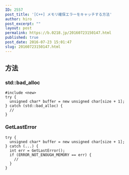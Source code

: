 ```yaml
---
ID: 2557
post_title: '[C++] メモリ確保エラーをキャッチする方法'
author: hiro
post_excerpt: ""
layout: post
permalink: https://b.0218.jp/20160723150147.html
published: true
post_date: 2016-07-23 15:01:47
slug: 20160723150147.html
---
```

<!--more-->
<h2>方法</h2>
<h3>std::bad_alloc</h3>
<pre class="language-cpp"><code>#include &lt;new&gt;
try {
  unsigned char* buffer = new unsigned char[size + 1];
} catch (std::bad_alloc) {
  // 
}
</code></pre>

<h3>GetLastError</h3>
<pre class="language-cpp"><code>try {
  unsigned char* buffer = new unsigned char[size + 1];
} catch (...) {
  int err = GetLastError();
  if (ERROR_NOT_ENOUGH_MEMORY == err) {
    //
  }
}</code></pre>